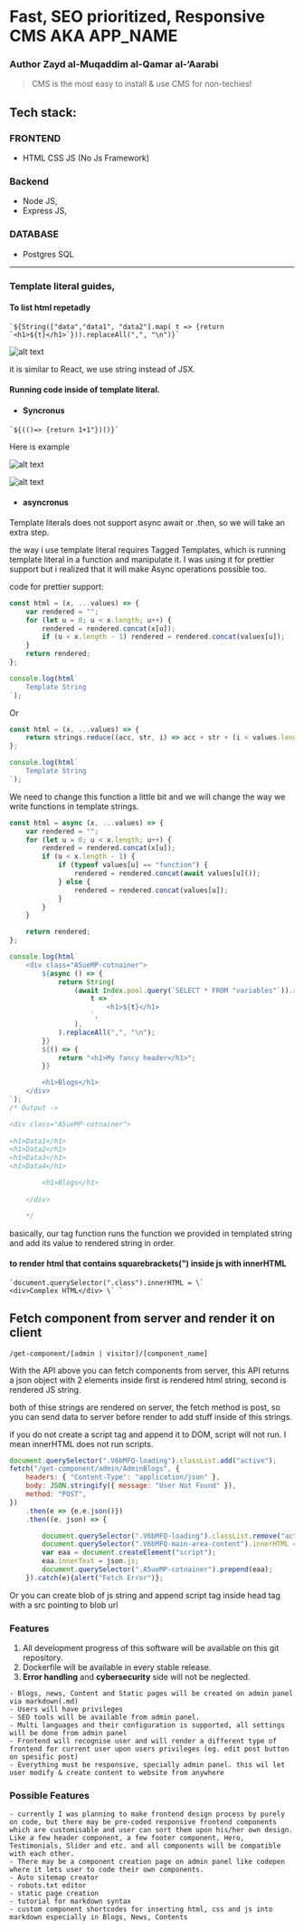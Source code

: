 # Fast, SEO prioritized, Responsive CMS AKA APP_NAME

### Author Zayd al-Muqaddim al-Qamar al-‘Aarabi

> CMS is the most easy to install & use CMS for non-techies!

## Tech stack:

### FRONTEND

- HTML CSS JS (No Js Framework)

### Backend

- Node JS,
- Express JS,

### DATABASE

- Postgres SQL

---

### Template literal guides,

#### To list html repetadly

<code>&#96;${String(["data","data1", "data2"].map( t => {return &#96;&lt;h1&gt;${t}&lt;/h1&gt;&#96;})).replaceAll(",", "\n")}&#96;</code>

![alt text](./ReadmeImages/image-3.png)

it is similar to React, we use string instead of JSX.

#### Running code inside of template literal.

- #### Syncronus

<code>&#96;${(()=> {return 1+1"})()}&#96;</code>

Here is example

![alt text](./ReadmeImages/image.png)

![alt text](./ReadmeImages/image-1.png)

- #### asyncronus

Template literals does not support async await or .then, so we will take an extra step.

the way i use template literal requires Tagged Templates, which is running template literal in a function and manipulate it. I was using it for prettier support but i realized that it will make Async operations possible too.

code for prettier support:

```js
const html = (x, ...values) => {
	var rendered = "";
	for (let u = 0; u < x.length; u++) {
		rendered = rendered.concat(x[u]);
		if (u < x.length - 1) rendered = rendered.concat(values[u]);
	}
	return rendered;
};

console.log(html`
	Template String
`);
```

Or

```js
const html = (x, ...values) => {
	return strings.reduce((acc, str, i) => acc + str + (i < values.length ? values[i] : ""), "");
};

console.log(html`
	Template String
`);
```

We need to change this function a little bit and we will change the way we write functions in template strings.

```js
const html = async (x, ...values) => {
	var rendered = "";
	for (let u = 0; u < x.length; u++) {
		rendered = rendered.concat(x[u]);
		if (u < x.length - 1) {
			if (typeof values[u] == "function") {
				rendered = rendered.concat(await values[u]());
			} else {
				rendered = rendered.concat(values[u]);
			}
		}
	}

	return rendered;
};
```

```js
console.log(html`
	<div class="A5ueMP-cotnainer">
		${async () => {
			return String(
				(await Index.pool.query(`SELECT * FROM "variables"`)).rows[0].value.map(
					t => `
						<h1>${t}</h1>
					`,
				),
			).replaceAll(",", "\n");
		}}
		${() => {
			return "<h1>My fancy header</h1>";
		}}

		<h1>Blogs</h1>
	</div>
`);
/* Output ->

<div class="A5ueMP-cotnainer">
 
<h1>Data1</h1>
<h1>Data2</h1>
<h1>Data3</h1>
<h1>Data4</h1>

		<h1>Blogs</h1>
	
    </div>

    */
```

basically, our tag function runs the function we provided in templated string and add its value to rendered string in order.

#### to render html that contains squarebrackets(&#34;) inside js with innerHTML

<code>&#96;document.querySelector(".class").innerHTML = &#92;&#96; &lt;div&gt;Complex HTML&lt;/div&gt; &#92;&#96; &#96;</code>




## Fetch component from server and render it on client

` /get-component/[admin | visitor]/[component_name] `

With the API above you can fetch components from server,
this API returns a json object with 2 elements inside
first is rendered html string,
second is rendered JS string.

both of thise strings are rendered on server, the fetch method is post, so you can send data to server before render to add stuff inside of this strings.

if you do not create a script tag and append it to DOM, script will not run. I mean innerHTML does not run scripts.

```js
document.querySelector(".V6bMFQ-loading").classList.add("active");
fetch("/get-component/admin/AdminBlogs", {
	headers: { "Content-Type": "application/json" },
	body: JSON.stringify({ message: "User Not Found" }),
	method: "POST",
})
	.then(e => {e,e.json()})
	.then((e, json) => {

		document.querySelector(".V6bMFQ-loading").classList.remove("active");
		document.querySelector(".V6bMFQ-main-area-content").innerHTML = json.html;
		var eaa = document.createElement("script");
		eaa.innerText = json.js;
		document.querySelector(".A5ueMP-cotnainer").prepend(eaa);
	}).catch(e){alert("Fetch Error")};
```


Or you can create blob of js string and append script tag inside head tag with a src pointing to blob url



### Features

1. All development progress of this software will be available on this git repository.
2. Dockerfile will be available in every stable release.
3. **Error handling** and **cybersecurity** side will not be neglected.

```
- Blogs, news, Content and Static pages will be created on admin panel via markdown(.md)
- Users will have privileges
- SEO tools will be available from admin panel.
- Multi languages and their configuration is supported, all settings will be done from admin panel
- Frontend will recognise user and will render a different type of frontend for current user upon users privileges (eg. edit post button on spesific post)
- Everything must be responsive, specially admin panel. this wil let user modify & create content to website from anywhere
```

### Possible Features

```
- currently I was planning to make frontend design process by purely on code, but there may be pre-coded responsive frontend components which are customisable and user can sort them upon his/her own design. Like a few header component, a few footer component, Hero, Testimonials, Slider and etc. and all components will be compatible with each other.
- There may be a component creation page on admin panel like codepen where it lets user to code their own components.
- Auto sitemap creator
- robots.txt editor
- static page creation
- tutorial for markdown syntax
- custom component shortcodes for inserting html, css and js into markdown especially in Blogs, News, Contents
```
